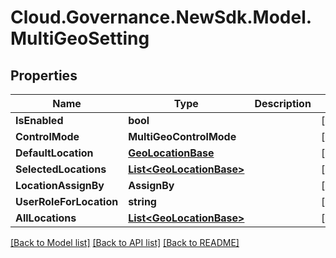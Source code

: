 # Cloud.Governance.NewSdk.Model.MultiGeoSetting
## Properties

Name | Type | Description | Notes
------------ | ------------- | ------------- | -------------
**IsEnabled** | **bool** |  | [optional] 
**ControlMode** | **MultiGeoControlMode** |  | [optional] 
**DefaultLocation** | [**GeoLocationBase**](GeoLocationBase.md) |  | [optional] 
**SelectedLocations** | [**List&lt;GeoLocationBase&gt;**](GeoLocationBase.md) |  | [optional] 
**LocationAssignBy** | **AssignBy** |  | [optional] 
**UserRoleForLocation** | **string** |  | [optional] 
**AllLocations** | [**List&lt;GeoLocationBase&gt;**](GeoLocationBase.md) |  | [optional] 

[[Back to Model list]](../README.md#documentation-for-models) [[Back to API list]](../README.md#documentation-for-api-endpoints) [[Back to README]](../README.md)

